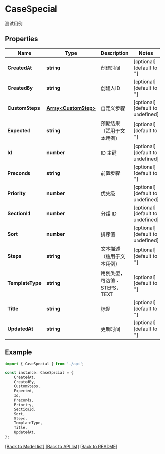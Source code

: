 # CaseSpecial

测试用例

## Properties

Name | Type | Description | Notes
------------ | ------------- | ------------- | -------------
**CreatedAt** | **string** | 创建时间 | [optional] [default to '']
**CreatedBy** | **string** | 创建人ID | [optional] [default to '']
**CustomSteps** | [**Array&lt;CustomStep&gt;**](CustomStep.md) | 自定义步骤 | [optional] [default to undefined]
**Expected** | **string** | 预期结果 （适用于文本用例） | [optional] [default to '']
**Id** | **number** | ID 主键 | [optional] [default to undefined]
**Preconds** | **string** | 前置步骤 | [optional] [default to '']
**Priority** | **number** | 优先级 | [optional] [default to undefined]
**SectionId** | **number** | 分组 ID | [optional] [default to undefined]
**Sort** | **number** | 排序值 | [optional] [default to undefined]
**Steps** | **string** | 文本描述（适用于文本用例） | [optional] [default to '']
**TemplateType** | **string** | 用例类型，可选值：STEPS，TEXT | [optional] [default to '']
**Title** | **string** | 标题 | [optional] [default to '']
**UpdatedAt** | **string** | 更新时间 | [optional] [default to '']

## Example

```typescript
import { CaseSpecial } from './api';

const instance: CaseSpecial = {
    CreatedAt,
    CreatedBy,
    CustomSteps,
    Expected,
    Id,
    Preconds,
    Priority,
    SectionId,
    Sort,
    Steps,
    TemplateType,
    Title,
    UpdatedAt,
};
```

[[Back to Model list]](../README.md#documentation-for-models) [[Back to API list]](../README.md#documentation-for-api-endpoints) [[Back to README]](../README.md)
